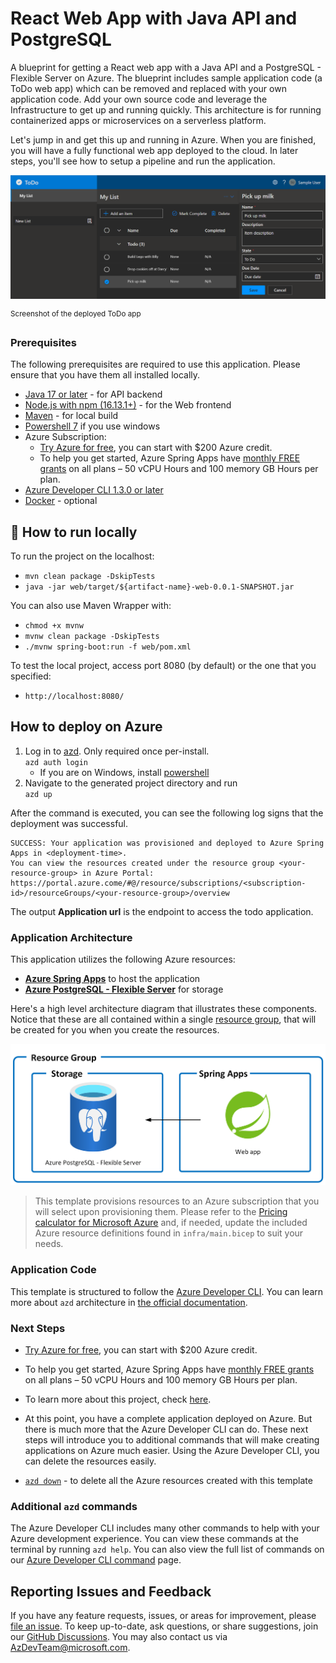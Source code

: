 
# React Web App with Java API and PostgreSQL

A blueprint for getting a React web app with a Java API and a PostgreSQL - Flexible Server on Azure. The blueprint includes sample application code (a ToDo web app) which can be removed and replaced with your own application code. Add your own source code and leverage the Infrastructure to get up and running quickly. This architecture is for running containerized apps or microservices on a serverless platform.

Let's jump in and get this up and running in Azure. When you are finished, you will have a fully functional web app deployed to the cloud. In later steps, you'll see how to setup a pipeline and run the application.

!["Screenshot of deployed ToDo app"](assets/web.png)

<sup>Screenshot of the deployed ToDo app</sup>

### Prerequisites

The following prerequisites are required to use this application. Please ensure that you have them all installed locally.

- [Java 17 or later](https://learn.microsoft.com/en-us/java/openjdk/install) - for API backend
- [Node.js with npm (16.13.1+)](https://nodejs.org/) - for the Web frontend
- [Maven](https://maven.apache.org/download.cgi) - for local build
- [Powershell 7](https://learn.microsoft.com/powershell/scripting/install/installing-powershell-on-windows?view=powershell-7.3) if you use windows
- Azure Subscription:
  - [Try Azure for free](https://azure.microsoft.com/en-us/products/spring-apps/#overview), you can start with $200 Azure credit.
  - To help you get started, Azure Spring Apps have [monthly FREE grants](https://techcommunity.microsoft.com/t5/apps-on-azure-blog/price-reduction-azure-spring-apps-does-more-costs-less/ba-p/3614058) on all plans – 50 vCPU Hours and 100 memory GB Hours per plan.
- [Azure Developer CLI 1.3.0 or later](https://aka.ms/azd-install)
- [Docker](https://docs.docker.com/get-docker/) - optional

## 🚁 How to run locally
To run the project on the localhost:
- `mvn clean package -DskipTests`
- `java -jar web/target/${artifact-name}-web-0.0.1-SNAPSHOT.jar`

You can also use Maven Wrapper with:
- `chmod +x mvnw`
- `mvnw clean package -DskipTests`
- `./mvnw spring-boot:run -f web/pom.xml`

To test the local project, access port 8080 (by default) or the one that you specified:
- `http://localhost:8080/`

## How to deploy on Azure
1. Log in to [azd](https://aka.ms/azd-install). Only required once per-install.
</br> `azd auth login`
    * If you are on Windows, install [powershell](https://learn.microsoft.com/powershell/scripting/install/installing-powershell-on-windows)
1. Navigate to the generated project directory and run
</br>`azd up`

  After the command is executed, you can see the following log signs that the deployment was successful.

  ```text
  SUCCESS: Your application was provisioned and deployed to Azure Spring Apps in <deployment-time>.
  You can view the resources created under the resource group <your-resource-group> in Azure Portal:
  https://portal.azure.come/#@/resource/subscriptions/<subscription-id>/resourceGroups/<your-resource-group>/overview
```

The output **Application url** is the endpoint to access the todo application.

### Application Architecture

This application utilizes the following Azure resources:

- [**Azure Spring Apps**](https://docs.microsoft.com/azure/spring-apps/) to host the application
- [**Azure PostgreSQL - Flexible Server**](https://docs.microsoft.com/azure/postgresql/flexible-server/) for storage

Here's a high level architecture diagram that illustrates these components. Notice that these are all contained within a single [resource group](https://docs.microsoft.com/azure/azure-resource-manager/management/manage-resource-groups-portal), that will be created for you when you create the resources.

!["Application architecture diagram"](assets/resources.png)

> This template provisions resources to an Azure subscription that you will select upon provisioning them. Please refer to the [Pricing calculator for Microsoft Azure](https://azure.microsoft.com/pricing/calculator/) and, if needed, update the included Azure resource definitions found in `infra/main.bicep` to suit your needs.

### Application Code

This template is structured to follow the [Azure Developer CLI](https://aka.ms/azure-dev/overview). You can learn more about `azd` architecture in [the official documentation](https://learn.microsoft.com/azure/developer/azure-developer-cli/make-azd-compatible?pivots=azd-create#understand-the-azd-architecture).

### Next Steps
- [Try Azure for free](https://azure.microsoft.com/en-us/products/spring-apps/#overview), you can start with $200 Azure credit.

- To help you get started, Azure Spring Apps have [monthly FREE grants](https://techcommunity.microsoft.com/t5/apps-on-azure-blog/price-reduction-azure-spring-apps-does-more-costs-less/ba-p/3614058) on all plans – 50 vCPU Hours and 100 memory GB Hours per plan.

- To learn more about this project, check [here](https://learn.microsoft.com/azure/spring-apps/quickstart-deploy-web-app?pivots=sc-standard).

- At this point, you have a complete application deployed on Azure. But there is much more that the Azure Developer CLI can do. These next steps will introduce you to additional commands that will make creating applications on Azure much easier. Using the Azure Developer CLI, you can delete the resources easily.

- [`azd down`](https://learn.microsoft.com/azure/developer/azure-developer-cli/reference#azd-down) - to delete all the Azure resources created with this template


### Additional `azd` commands

The Azure Developer CLI includes many other commands to help with your Azure development experience. You can view these commands at the terminal by running `azd help`. You can also view the full list of commands on our [Azure Developer CLI command](https://aka.ms/azure-dev/ref) page.

## Reporting Issues and Feedback

If you have any feature requests, issues, or areas for improvement, please [file an issue](https://aka.ms/azure-dev/issues). To keep up-to-date, ask questions, or share suggestions, join our [GitHub Discussions](https://aka.ms/azure-dev/discussions). You may also contact us via AzDevTeam@microsoft.com.
